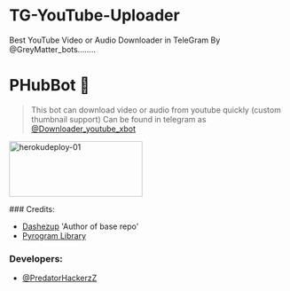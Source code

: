 # TG-YouTube-Uploader

Best YouTube Video or Audio Downloader in TeleGram By @GreyMatter_bots........ 

# PHubBot 🤣

> This bot can download video or audio from youtube quickly (custom thumbnail support) Can be found in telegram as [@Downloader_youtube_xbot](https://t.me/Downloader_youtube_xbot)

<a href="https://heroku.com/deploy?template=https://github.com/GreyMatter658/TG-YouTube-Uploader">
    <img src="https://github.com/nikhileashy/justfor_testing/blob/main/herokudeploy-01-cropped.svg" alt="herokudeploy-01" border="0" height="100" width="240"></a>
</p>
### Credits:

- [Dashezup](https://github.com/dashezup) 'Author of base repo'
- [Pyrogram Library](https://github.com/pyrogram/pyrogram)

### Developers:
- [@PredatorHackerzZ](https://t.me/PredatorHackerzZ_bot)
